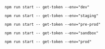 ```
npm run start -- get-token --env="dev"
```

```
npm run start -- get-token --env="staging"
```

```
npm run start -- get-token --env="pre-prod"
```

```
npm run start -- get-token --env="sandbox"
```

```
npm run start -- get-token --env="prod"
```
